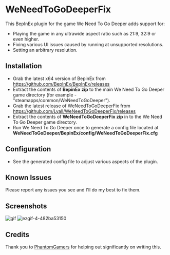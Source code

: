 # WeNeedToGoDeeperFix

This BepInEx plugin for the game We Need To Go Deeper adds support for:
- Playing the game in any ultrawide aspect ratio such as 21:9, 32:9 or even higher.
- Fixing various UI issues caused by running at unsupported resolutions.
- Setting an arbitrary resolution.

## Installation
- Grab the latest x64 version of BepinEx from https://github.com/BepInEx/BepInEx/releases
- Extract the contents of **BepinEx zip** to the main We Need To Go Deeper game directory (for example - "steamapps/common/WeNeedToGoDeeper").
- Grab the latest release of WeNeedToGoDeeperFix from https://github.com/Lyall/WeNeedToGoDeeperFix/releases
- Extract the contents of **WeNeedToGoDeeperFix zip** in to the We Need To Go Deeper game directory.
- Run We Need To Go Deeper once to generate a config file located at **WeNeedToGoDeeper/BepinEx/config/WeNeedToGoDeeperFix.cfg**

## Configuration
- See the generated config file to adjust various aspects of the plugin.

## Known Issues
Please report any issues you see and I'll do my best to fix them.

## Screenshots

![gif](https://user-images.githubusercontent.com/695941/158790693-25aee713-3072-4734-9c12-c98664166872.gif)
![ezgif-4-482ba53150](https://user-images.githubusercontent.com/695941/159005118-25e06c61-a557-45f2-b6fb-614030eedf61.gif)

## Credits
Thank you to [PhantomGamers](https://github.com/PhantomGamers) for helping out significantly on writing this.

